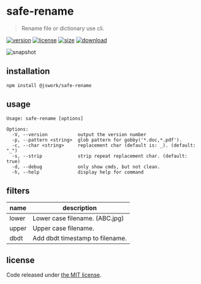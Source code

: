 # safe-rename
> Rename file or dictionary use cli.

[![version][version-image]][version-url]
[![license][license-image]][license-url]
[![size][size-image]][size-url]
[![download][download-image]][download-url]

![snapshot](https://tva1.sinaimg.cn/large/0081Kckwgy1gl071bjiwmj30v80f84qp.jpg)

## installation
```shell
npm install @jswork/safe-rename
```

## usage
~~~
Usage: safe-rename [options]

Options:
  -V, --version           output the version number
  -p, --pattern <string>  glob pattern for gobby('*.doc,*.pdf').
  -c, --char <string>     replacement char (default is: _). (default: "_")
  -s, --strip             strip repeat replacement char. (default: true)
  -d, --debug             only show cmds, but not clean.
  -h, --help              display help for command
~~~

## filters
| name  | description                     |
| ----- | ------------------------------- |
| lower | Lower case filename. (ABC.jpg)           |
| upper | Upper case filename.            |
| dbdt  | Add dbdt timestamp to filename. |

## license
Code released under [the MIT license](https://github.com/afeiship/safe-rename/blob/master/LICENSE.txt).

[version-image]: https://img.shields.io/npm/v/@jswork/safe-rename
[version-url]: https://npmjs.org/package/@jswork/safe-rename

[license-image]: https://img.shields.io/npm/l/@jswork/safe-rename
[license-url]: https://github.com/afeiship/safe-rename/blob/master/LICENSE.txt

[size-image]: https://img.shields.io/bundlephobia/minzip/@jswork/safe-rename
[size-url]: https://github.com/afeiship/safe-rename/blob/master/dist/safe-rename.min.js

[download-image]: https://img.shields.io/npm/dm/@jswork/safe-rename
[download-url]: https://www.npmjs.com/package/@jswork/safe-rename

